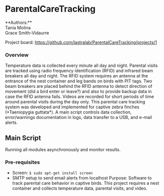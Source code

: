 <h1>ParentalCareTracking</h1>
**Authors:** <br>
Tania Molina<br>
Grace Smith-Vidaurre

Project board: https://github.com/lastralab/ParentalCareTracking/projects/1 <br>
<h3>Overview</h3>
Temperature data is collected every minute all day and night. Parental visits are tracked using radio frequency identification (RFID) and infrared beam breakers all day and night. The RFID system requires an antenna at the entrance of the nest container and leg bands on birds with PIT tags. Two beam breakers are placed behind the RFID antenna to detect direction of movement (did a bird enter or leave?) and also to provide backup data in case the RFID antenna fails. Videos are recorded for short periods of time around parental visits during the day only.
This parental care tracking system was developed and implemented for captive zebra finches (*Taeniopygia guttata*). A main script controls data collection, error/warnings documentation in logs, data transfer to a USB, and e-mail alerts.

<h2>Main Script</h2>
<p>Running all modules asynchronously and monitor results.</p>
<h3>Pre-requisites</h3>

- Screen: ```$ sudo apt-get install screen```
- SMTP setup to send email alerts from localhost
Purpose: Software to track parental care behavior in captive birds. This project requires a nest container and collects temperature data, parental visits, and video.
